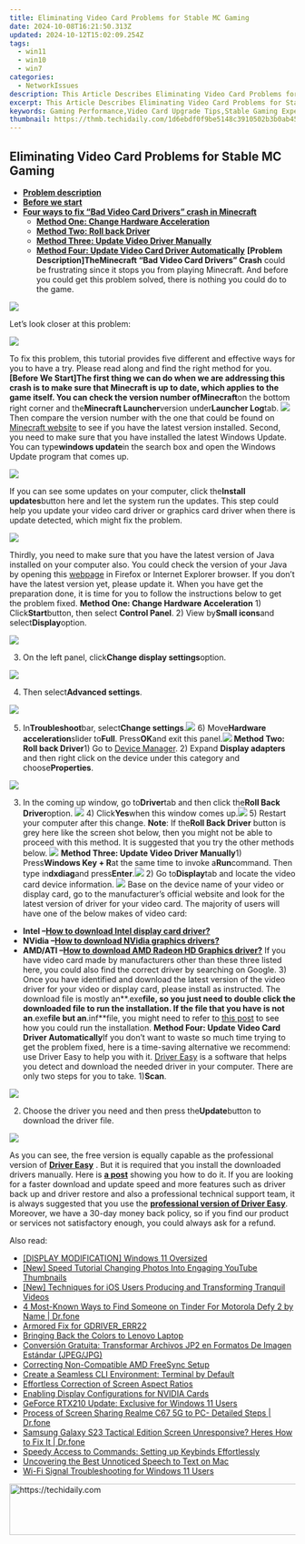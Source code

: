 ```yaml
---
title: Eliminating Video Card Problems for Stable MC Gaming
date: 2024-10-08T16:21:50.313Z
updated: 2024-10-12T15:02:09.254Z
tags:
  - win11
  - win10
  - win7
categories:
  - NetworkIssues
description: This Article Describes Eliminating Video Card Problems for Stable MC Gaming
excerpt: This Article Describes Eliminating Video Card Problems for Stable MC Gaming
keywords: Gaming Performance,Video Card Upgrade Tips,Stable Gaming Experience,MC (Minecraft) Optimization,Video Card Troubleshooting,Graphics Card Issues Solutions,FPS (Frames Per Second) Stabilization
thumbnail: https://thmb.techidaily.com/1d6ebdf0f9be5148c3910502b3b0ab4551af7a691410cfb2889b0e38a1326e66.jpg
---
```


## Eliminating Video Card Problems for Stable MC Gaming

* **[Problem description](#1)**
* **[Before we start](#2)**
* **[Four ways to fix “Bad Video Card Drivers” crash in Minecraft](#3)**  
  * [**Method One: Change Hardware Acceleration**](#one)  
  * [**Method Two: Roll back Driver**](#two)  
  * [**Method Three: Update Video Driver Manually**](#three)  
  * [**Method Four: Update Video Card Driver Automatically**](#four)
 **\[Problem Description\]**The**Minecraft “Bad Video Card Drivers” Crash** could be frustrating since it stops you from playing Minecraft. And before you could get this problem solved, there is nothing you could do to the game.

![](https://images.drivereasy.com/wp-content/uploads/2016/07/img_5785b1d6ac28e.png)

Let’s look closer at this problem:

![](https://images.drivereasy.com/wp-content/uploads/2016/07/img_5785f82ede599.png)

To fix this problem, this tutorial provides five different and effective ways for you to have a try. Please read along and find the right method for you.   **\[Before We Start\]**The first thing we can do when we are addressing this crash is to make sure that Minecraft is up to date, which applies to the game itself. You can check the version number of**Minecraft**on the bottom right corner and the**Minecraft Launcher**version under**Launcher Log**tab. ![](https://images.drivereasy.com/wp-content/uploads/2016/07/img_5785b82e22374.png) Then compare the version number with the one that could be found on [Minecraft website](https://minecraft.net/en/) to see if you have the latest version installed. Second, you need to make sure that you have installed the latest Windows Update. You can type**windows update**in the search box and open the Windows Update program that comes up.

![](https://images.drivereasy.com/wp-content/uploads/2016/07/img_5785befa5c60a.png)

If you can see some updates on your computer, click the**Install updates**button here and let the system run the updates. This step could help you update your video card driver or graphics card driver when there is update detected, which might fix the problem.

![](https://images.drivereasy.com/wp-content/uploads/2016/07/img_5785bf28ed4ba.png)

Thirdly, you need to make sure that you have the latest version of Java installed on your computer also. You could check the version of your Java by opening this [webpage](https://www.java.com/en/download/installed.jsp) in Firefox or Internet Explorer browser. If you don’t have the latest version yet, please update it. When you have get the preparation done, it is time for you to follow the instructions below to get the problem fixed.   **Method One: Change Hardware Acceleration** 1) Click**Start**button, then select **Control Panel**. 2) View by**Small icons**and select**Display**option.

![](https://images.drivereasy.com/wp-content/uploads/2016/07/img_5785efeb9f490.png)

3) On the left panel, click**Change display settings**option.

![](https://images.drivereasy.com/wp-content/uploads/2016/07/img_5785f01132191.png)

4) Then select**Advanced settings**.

![](https://images.drivereasy.com/wp-content/uploads/2016/07/img_5785f044a3475.png)

5) In**Troubleshoot**bar, select**Change settings**.![](https://images.drivereasy.com/wp-content/uploads/2016/07/img_5785f08382bd7.png) 6) Move**Hardware acceleration**slider to**Full**. Press**OK**and exit this panel.![](https://images.drivereasy.com/wp-content/uploads/2016/07/img_5785f0c337e92.png)   **Method Two: Roll back Driver**1) Go to [Device Manager](https://tools.techidaily.com/drivereasy/download/). 2) Expand **Display adapters** and then right click on the device under this category and choose**Properties**.

![](https://images.drivereasy.com/wp-content/uploads/2016/07/img_5785e3640a93c.png)

3) In the coming up window, go to**Driver**tab and then click the**Roll Back Driver**option. ![](https://images.drivereasy.com/wp-content/uploads/2016/07/img_5785e3cf36bcb.png) 4) Click**Yes**when this window comes up.![](https://images.drivereasy.com/wp-content/uploads/2016/07/img_5785e4168f03c.png) 5) Restart your computer after this change. **Note**: If the**Roll Back Driver** button is grey here like the screen shot below, then you might not be able to proceed with this method. It is suggested that you try the other methods below. ![](https://images.drivereasy.com/wp-content/uploads/2016/07/img_5785e52a88640.png)   **Method Three: Update Video Driver Manually**1) Press**Windows Key + R**at the same time to invoke a**Run**command. Then type in**dxdiag**and press**Enter**.![](https://images.drivereasy.com/wp-content/uploads/2016/07/img_5785e7a2b26ae.png) 2) Go to**Display**tab and locate the video card device information. ![](https://images.drivereasy.com/wp-content/uploads/2016/07/img_5785e7dd4fc08.png) Base on the device name of your video or display card, go to the manufacturer’s official website and look for the latest version of driver for your video card. The majority of users will have one of the below makes of video card:

* **Intel –[How to download Intel display card driver?](https://tools.techidaily.com/drivereasy/download/)**
* **NVidia –[How to download NVidia graphics drivers?](https://tools.techidaily.com/drivereasy/download/)**
* **AMD/ATI –[How to download AMD Radeon HD Graphics driver?](https://tools.techidaily.com/drivereasy/download/)**
If you have video card made by manufacturers other than these three listed here, you could also find the correct driver by searching on Google. 3) Once you have identified and download the latest version of the video driver for your video or display card, please install as instructed. The download file is mostly an**.exe**file, so you just need to double click the downloaded file to run the installation. If the file that you have is not an**.exe**file but an**.inf**file, you might need to refer to [this post](https://tools.techidaily.com/drivereasy/download/) to see how you could run the installation.   **Method Four: Update Video Card Driver Automatically**If you don’t want to waste so much time trying to get the problem fixed, here is a time-saving alternative we recommend: use Driver Easy to help you with it. [Driver Easy](https://tools.techidaily.com/drivereasy/download/) is a software that helps you detect and download the needed driver in your computer. There are only two steps for you to take. 1)**Scan**.

![](https://images.drivereasy.com/wp-content/uploads/2017/04/img_58e6163c3a61c.png)

2) Choose the driver you need and then press the**Update**button to download the driver file.

![](https://images.drivereasy.com/wp-content/uploads/2017/04/img_58e6164b50ba1.jpg)

As you can see, the free version is equally capable as the professional version of **[Driver Easy](https://tools.techidaily.com/drivereasy/download/)** . But it is required that you install the downloaded drivers manually. Here is **[a post](https://tools.techidaily.com/drivereasy/download/)** showing you how to do it. If you are looking for a faster download and update speed and more features such as driver back up and driver restore and also a professional technical support team, it is always suggested that you use the [**professional version of Driver Easy**](https://tools.techidaily.com/drivereasy/download/). Moreover, we have a 30-day money back policy, so if you find our product or services not satisfactory enough, you could always ask for a refund.

<ins class="adsbygoogle"
     style="display:block"
     data-ad-format="autorelaxed"
     data-ad-client="ca-pub-7571918770474297"
     data-ad-slot="1223367746"></ins>

<ins class="adsbygoogle"
     style="display:block"
     data-ad-client="ca-pub-7571918770474297"
     data-ad-slot="8358498916"
     data-ad-format="auto"
     data-full-width-responsive="true"></ins>

<span class="atpl-alsoreadstyle">Also read:</span>
<div><ul>
<li><a href="https://network-issues.techidaily.com/display-modification-windows-11-oversized/"><u>[DISPLAY MODIFICATION] Windows 11 Oversized</u></a></li>
<li><a href="https://youtube-stream.techidaily.com/new-speed-tutorial-changing-photos-into-engaging-youtube-thumbnails/"><u>[New] Speed Tutorial Changing Photos Into Engaging YouTube Thumbnails</u></a></li>
<li><a href="https://some-guidance.techidaily.com/new-techniques-for-ios-users-producing-and-transforming-tranquil-videos/"><u>[New] Techniques for iOS Users Producing and Transforming Tranquil Videos</u></a></li>
<li><a href="https://location-social.techidaily.com/4-most-known-ways-to-find-someone-on-tinder-for-motorola-defy-2-by-name-drfone-by-drfone-virtual-android/"><u>4 Most-Known Ways to Find Someone on Tinder For Motorola Defy 2 by Name | Dr.fone</u></a></li>
<li><a href="https://network-issues.techidaily.com/armored-fix-for-gdrivererr22/"><u>Armored Fix for GDRIVER_ERR22</u></a></li>
<li><a href="https://network-issues.techidaily.com/bringing-back-the-colors-to-lenovo-laptop/"><u>Bringing Back the Colors to Lenovo Laptop</u></a></li>
<li><a href="https://eaxpv-info.techidaily.com/conversion-gratuita-transformar-archivos-jp2-en-formatos-de-imagen-estandar-jpegjpg/"><u>Conversión Gratuita: Transformar Archivos JP2 en Formatos De Imagen Estándar (JPEG/JPG)</u></a></li>
<li><a href="https://network-issues.techidaily.com/correcting-non-compatible-amd-freesync-setup/"><u>Correcting Non-Compatible AMD FreeSync Setup</u></a></li>
<li><a href="https://win11-tips.techidaily.com/create-a-seamless-cli-environment-terminal-by-default/"><u>Create a Seamless CLI Environment: Terminal by Default</u></a></li>
<li><a href="https://network-issues.techidaily.com/effortless-correction-of-screen-aspect-ratios/"><u>Effortless Correction of Screen Aspect Ratios</u></a></li>
<li><a href="https://network-issues.techidaily.com/enabling-display-configurations-for-nvidia-cards/"><u>Enabling Display Configurations for NVIDIA Cards</u></a></li>
<li><a href="https://network-issues.techidaily.com/geforce-rtx210-update-exclusive-for-windows-11-users/"><u>GeForce RTX210 Update: Exclusive for Windows 11 Users</u></a></li>
<li><a href="https://screen-mirror.techidaily.com/process-of-screen-sharing-realme-c67-5g-to-pc-detailed-steps-drfone-by-drfone-android/"><u>Process of Screen Sharing Realme C67 5G to PC- Detailed Steps | Dr.fone</u></a></li>
<li><a href="https://fix-guide.techidaily.com/samsung-galaxy-s23-tactical-edition-screen-unresponsive-heres-how-to-fix-it-drfone-by-drfone-fix-android-problems-fix-android-problems/"><u>Samsung Galaxy S23 Tactical Edition Screen Unresponsive? Heres How to Fix It | Dr.fone</u></a></li>
<li><a href="https://win11.techidaily.com/speedy-access-to-commands-setting-up-keybinds-effortlessly/"><u>Speedy Access to Commands: Setting up Keybinds Effortlessly</u></a></li>
<li><a href="https://fox-info.techidaily.com/uncovering-the-best-unnoticed-speech-to-text-on-mac/"><u>Uncovering the Best Unnoticed Speech to Text on Mac</u></a></li>
<li><a href="https://network-issues.techidaily.com/wi-fi-signal-troubleshooting-for-windows-11-users/"><u>Wi-Fi Signal Troubleshooting for Windows 11 Users</u></a></li>
</ul></div>

<!-- affiliate ads begin -->
<a href="https://appsumo.8odi.net/c/5597632/2049388/7443" target="_top" id="2049388">
  <img src="//a.impactradius-go.com/display-ad/7443-2049388" border="0" alt="https://techidaily.com" width="728" height="90"/>
</a>
<img height="0" width="0" src="https://appsumo.8odi.net/i/5597632/2049388/7443" style="position:absolute;visibility:hidden;" border="0" />
<!-- affiliate ads end -->

